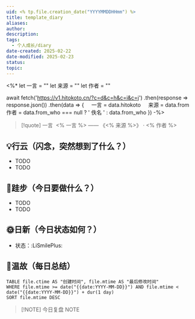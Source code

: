 ```yaml
---
uid: <% tp.file.creation_date("YYYYMMDDHHmm") %>
title: template_diary
aliases: 
author: 
description: 
tags:
  - 个人成长/diary
date-created: 2025-02-22
date-modified: 2025-02-23
status: 
topic:
---
```


<%*
let 一言 = ""
let 来源 = ""
let 作者 = ""

await fetch('https://v1.hitokoto.cn/?c=d&c=h&c=i&c=j')
.then(response => response.json())
.then(data => {
    一言 = data.hitokoto
    来源 = data.from
    作者 = data.from_who === null ? ' 佚名 ' : data.from_who
})
-%>

> [!quote] 一言
 <% 一言 %> —— 《<% 来源 %>》 · <% 作者 %>


## 💡行云（闪念，突然想到了什么？）

- TODO
- TODO

## 🦶跬步（今日要做什么？）

- TODO
- TODO

## 🌞日新（今日状态如何？）

- 状态：:LiSmilePlus:

## 🌙温故（每日总结）

```dataview
TABLE file.ctime AS "创建时间", file.mtime AS "最后修改时间"
WHERE file.mtime >= date("{{date:YYYY-MM-DD}}") AND file.mtime < date("{{date:YYYY-MM-DD}}") + dur(1 day)
SORT file.mtime DESC
```

> [!NOTE] 今日复盘
> NOTE
